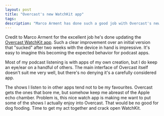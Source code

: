 ```yaml
---
layout: post
title: "Overcast's new WatchKit app"
tags:
description: "Marco Arment has done such a good job with Overcast's new WatchKit app that I want to write my own, but am bot sure what I'd do differently"
---
```


Credit to Marco Arment for the excellent job he's done updating the [Overcast WatchKit app][overcast]. Such a clear improvement over an initial version that "sucked" after two weeks with the device in hand is impressive. It's easy to imagine this becoming the expected behavior for podcast apps.

Most of my podcast listening is with apps of my own creation, but I do keep an eye/ear on a handful of others. The main interface of Overcast itself doesn't suit me very well, but there's no denying it's a carefully considered app.

The shows I listen to in other apps tend not to be my favourites. Overcast gets the ones that bore me, but somehow keep me abreast of the Apple echo chamber. Problem is, this nice watch app is making me want to put some of the shows I actually enjoy into Overcast. That would be no good for dog fooding. Time to get my act together and crack open WatchKit.

[overcast]:http://www.marco.org/2015/05/08/overcast-apple-watch-redesign
